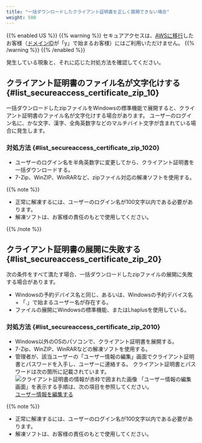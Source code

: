 ```yaml
---
title: "一括ダウンロードしたクライアント証明書を正しく展開できない場合"
weight: 500
---
```

{{% enabled US %}}
{{% warning %}}
セキュアアクセスは、[AWSに移行](https://www.kintone.com/aws-migration/)したお客様（[ドメインID](/general/ja/admin/list_old/domainid.html)が「y」で始まるお客様）にはご利用いただけません。
{{% /warning %}}
{{% /enabled %}}

発生している現象と、それに応じた対処方法を確認してください。

## クライアント証明書のファイル名が文字化けする {#list_secureaccess_certificate_zip_10}

一括ダウンロードしたzipファイルをWindowsの標準機能で展開すると、クライアント証明書のファイル名が文字化けする場合があります。
ユーザーのログイン名に、かな文字、漢字、全角英数字などのマルチバイト文字が含まれている場合に発生します。

### 対処方法 {#list_secureaccess_certificate_zip_1020}

* ユーザーのログイン名を半角英数字に変更してから、クライアント証明書を一括ダウンロードする。
* 7-Zip、WinZIP、WinRARなど、zipファイル対応の解凍ソフトを使用する。

{{% note %}}

* 正常に解凍するには、ユーザーのログイン名が100文字以内である必要があります。
* 解凍ソフトは、お客様の責任のもとで使用してください。

{{% /note %}}

## クライアント証明書の展開に失敗する {#list_secureaccess_certificate_zip_20}

次の条件をすべて満たす場合、一括ダウンロードしたzipファイルの展開に失敗する場合があります。

* Windowsの予約デバイス名と同じ、あるいは、Windowsの予約デバイス名 + 「.」で始まるユーザー名が存在する。
* ファイルの展開にWindowsの標準機能、またはLhaplusを使用している。

### 対処方法 {#list_secureaccess_certificate_zip_2010}

* Windows以外のOSのパソコンで、クライアント証明書を展開する。
* 7-Zip、WinZIP、WinRARなどの解凍ソフトを使用する。
* 管理者が、該当ユーザーの「ユーザー情報の編集」画面でクライアント証明書とパスワードを入手し、ユーザーに連絡する。
  クライアント証明書とパスワードは次の箇所に記載されています。
  ![クライアント証明書の情報が赤枠で囲まれた画像](/general/img-ja/certificate_zip_ja_01.png)
  「ユーザー情報の編集画面」を表示する手順は、次の項目を参照してください。  
  [ユーザー情報を編集する](/general/ja/admin/list_useradmin/list_user/edit_user.html)

{{% note %}}

* 正常に解凍するには、ユーザーのログイン名が100文字以内である必要があります。
* 解凍ソフトは、お客様の責任のもとで使用してください。
